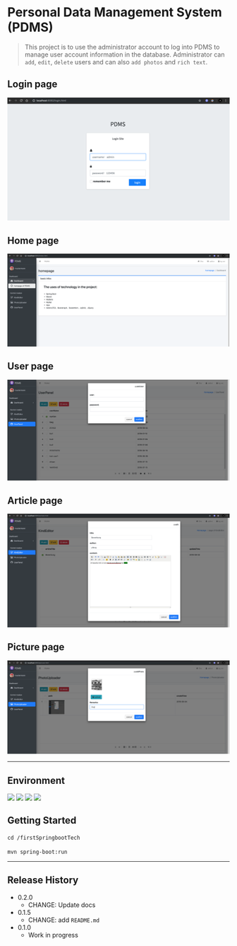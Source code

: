 # Personal Data Management System (PDMS)

> This project is to use the administrator account to log into PDMS to manage user account information in the database. Administrator can `add`, `edit`, `delete` users and can also `add photos` and `rich text`.

## Login page
![](https://github.com/mellome/MarkdownPhotos/blob/master/firstSpringbootTech/loginSeite.png)

## Home page
![](https://github.com/mellome/MarkdownPhotos/blob/master/firstSpringbootTech/homePage.png)

## User page
![](https://github.com/mellome/MarkdownPhotos/blob/master/firstSpringbootTech/userPanel.png)

## Article page
![](https://github.com/mellome/MarkdownPhotos/blob/master/firstSpringbootTech/kindEditor.png)

## Picture page
![](https://github.com/mellome/MarkdownPhotos/blob/master/firstSpringbootTech/uploader.png)

---


## Environment
![](https://img.shields.io/badge/java-1.8%2B-green) 
![](https://img.shields.io/badge/maven-3.0%2B-green) 
![](https://img.shields.io/badge/springBoot-5.1.9%2B-green)
![](https://img.shields.io/badge/myBatis-1.3.2%2B-green)

## Getting Started 
```
cd /firstSpringbootTech

mvn spring-boot:run
```
---

## Release History 

* 0.2.0
    * CHANGE: Update docs
* 0.1.5
    * CHANGE: add `README.md`
* 0.1.0
    * Work in progress
